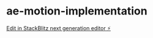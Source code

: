 # ae-motion-implementation

[Edit in StackBlitz next generation editor ⚡️](https://stackblitz.com/~/github.com/leopold16/ae-motion-implementation)